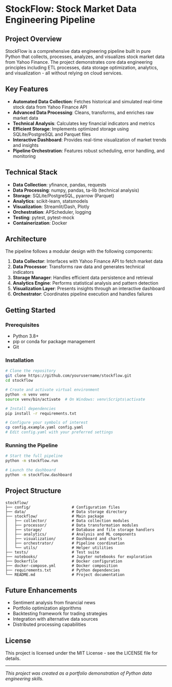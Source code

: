 # StockFlow: Stock Market Data Engineering Pipeline

## Project Overview

StockFlow is a comprehensive data engineering pipeline built in pure Python that collects, processes, analyzes, and visualizes stock market data from Yahoo Finance. The project demonstrates core data engineering principles including ETL processes, data storage optimization, analytics, and visualization - all without relying on cloud services.

## Key Features

- **Automated Data Collection**: Fetches historical and simulated real-time stock data from Yahoo Finance API
- **Advanced Data Processing**: Cleans, transforms, and enriches raw market data
- **Technical Analysis**: Calculates key financial indicators and metrics
- **Efficient Storage**: Implements optimized storage using SQLite/PostgreSQL and Parquet files
- **Interactive Dashboard**: Provides real-time visualization of market trends and insights
- **Pipeline Orchestration**: Features robust scheduling, error handling, and monitoring

## Technical Stack

- **Data Collection**: yfinance, pandas, requests
- **Data Processing**: numpy, pandas, ta-lib (technical analysis)
- **Storage**: SQLite/PostgreSQL, pyarrow (Parquet)
- **Analytics**: scikit-learn, statsmodels
- **Visualization**: Streamlit/Dash, Plotly
- **Orchestration**: APScheduler, logging
- **Testing**: pytest, pytest-mock
- **Containerization**: Docker

## Architecture

The pipeline follows a modular design with the following components:

1. **Data Collector**: Interfaces with Yahoo Finance API to fetch market data
2. **Data Processor**: Transforms raw data and generates technical indicators
3. **Storage Manager**: Handles efficient data persistence and retrieval
4. **Analytics Engine**: Performs statistical analysis and pattern detection
5. **Visualization Layer**: Presents insights through an interactive dashboard
6. **Orchestrator**: Coordinates pipeline execution and handles failures

## Getting Started

### Prerequisites
- Python 3.8+
- pip or conda for package management
- Git

### Installation
```bash
# Clone the repository
git clone https://github.com/yourusername/stockflow.git
cd stockflow

# Create and activate virtual environment
python -m venv venv
source venv/bin/activate  # On Windows: venv\Scripts\activate

# Install dependencies
pip install -r requirements.txt

# Configure your symbols of interest
cp config.example.yaml config.yaml
# Edit config.yaml with your preferred settings
```

### Running the Pipeline
```bash
# Start the full pipeline
python -m stockflow.run

# Launch the dashboard
python -m stockflow.dashboard
```

## Project Structure
```
stockflow/
├── config/                  # Configuration files
├── data/                    # Data storage directory
├── stockflow/               # Main package
│   ├── collector/           # Data collection modules
│   ├── processor/           # Data transformation modules
│   ├── storage/             # Database and file storage handlers
│   ├── analytics/           # Analysis and ML components
│   ├── visualization/       # Dashboard and charts
│   ├── orchestrator/        # Pipeline coordination
│   └── utils/               # Helper utilities
├── tests/                   # Test suite
├── notebooks/               # Jupyter notebooks for exploration
├── Dockerfile               # Docker configuration
├── docker-compose.yml       # Docker composition
├── requirements.txt         # Python dependencies
└── README.md                # Project documentation
```

## Future Enhancements

- Sentiment analysis from financial news
- Portfolio optimization algorithms
- Backtesting framework for trading strategies
- Integration with alternative data sources
- Distributed processing capabilities

## License

This project is licensed under the MIT License - see the LICENSE file for details.

---

*This project was created as a portfolio demonstration of Python data engineering skills.*